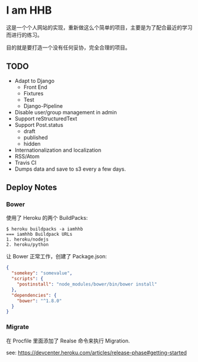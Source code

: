 # I am HHB

这是一个个人网站的实现，重新做这么个简单的项目，主要是为了配合最近的学习而进行的练习。

目的就是要打造一个没有任何妥协，完全合理的项目。

## TODO

- Adapt to Django
  - Front End
  - Fixtures
  - Test
  - Django-Pipeline
- Disable user/group management in admin
- Support reStructuredText
- Support Post.status
  - draft
  - published
  - hidden
- Internationalization and localization
- RSS/Atom
- Travis CI
- Dumps data and save to s3 every a few days.


## Deploy Notes

### Bower

使用了 Heroku 的两个 BuildPacks:

```
$ heroku buildpacks -a iamhhb
=== iamhhb Buildpack URLs
1. heroku/nodejs
2. heroku/python
```

让 Bower 正常工作，创建了 Package.json:

```json
{
  "somekey": "somevalue",
  "scripts": {
    "postinstall": "node_modules/bower/bin/bower install"
  },
  "dependencies": {
    "bower": "^1.8.0"
  }
}
```

### Migrate

在 Procfile 里面添加了 Realse 命令来执行 Migration.

see: https://devcenter.heroku.com/articles/release-phase#getting-started
